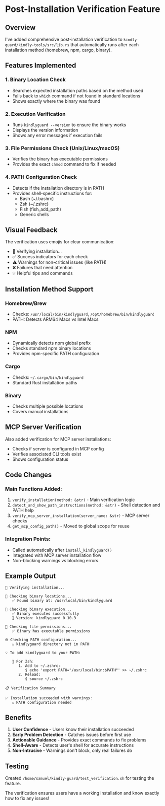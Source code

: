 # Post-Installation Verification Feature

## Overview

I've added comprehensive post-installation verification to `kindly-guard/kindly-tools/src/lib.rs` that automatically runs after each installation method (homebrew, npm, cargo, binary).

## Features Implemented

### 1. Binary Location Check
- Searches expected installation paths based on the method used
- Falls back to `which` command if not found in standard locations
- Shows exactly where the binary was found

### 2. Execution Verification
- Runs `kindlyguard --version` to ensure the binary works
- Displays the version information
- Shows any error messages if execution fails

### 3. File Permissions Check (Unix/Linux/macOS)
- Verifies the binary has executable permissions
- Provides the exact `chmod` command to fix if needed

### 4. PATH Configuration Check
- Detects if the installation directory is in PATH
- Provides shell-specific instructions for:
  - Bash (~/.bashrc)
  - Zsh (~/.zshrc)  
  - Fish (fish_add_path)
  - Generic shells

## Visual Feedback

The verification uses emojis for clear communication:
- 🔎 Verifying installation...
- ✅ Success indicators for each check
- ⚠️ Warnings for non-critical issues (like PATH)
- ❌ Failures that need attention
- 💡 Helpful tips and commands

## Installation Method Support

### Homebrew/Brew
- Checks: `/usr/local/bin/kindlyguard`, `/opt/homebrew/bin/kindlyguard`
- PATH: Detects ARM64 Macs vs Intel Macs

### NPM
- Dynamically detects npm global prefix
- Checks standard npm binary locations
- Provides npm-specific PATH configuration

### Cargo
- Checks: `~/.cargo/bin/kindlyguard`
- Standard Rust installation paths

### Binary
- Checks multiple possible locations
- Covers manual installations

## MCP Server Verification

Also added verification for MCP server installations:
- Checks if server is configured in MCP config
- Verifies associated CLI tools exist
- Shows configuration status

## Code Changes

### Main Functions Added:
1. `verify_installation(method: &str)` - Main verification logic
2. `detect_and_show_path_instructions(method: &str)` - Shell detection and PATH help
3. `verify_mcp_server_installation(server_name: &str)` - MCP server checks
4. `get_mcp_config_path()` - Moved to global scope for reuse

### Integration Points:
- Called automatically after `install_kindlyguard()`
- Integrated with MCP server installation flow
- Non-blocking warnings vs blocking errors

## Example Output

```
🔎 Verifying installation...

📍 Checking binary locations...
   ✅ Found binary at: /usr/local/bin/kindlyguard

🔧 Checking binary execution...
   ✅ Binary executes successfully
   📌 Version: kindlyguard 0.10.3

🔐 Checking file permissions...
   ✅ Binary has executable permissions

🌐 Checking PATH configuration...
   ⚠️ kindlyguard directory not in PATH

💡 To add kindlyguard to your PATH:

   🐚 For Zsh:
      1. Add to ~/.zshrc:
         $ echo 'export PATH="/usr/local/bin:$PATH"' >> ~/.zshrc
      2. Reload:
         $ source ~/.zshrc

📋 Verification Summary

✅ Installation succeeded with warnings:
   ⚠️ PATH configuration needed
```

## Benefits

1. **User Confidence** - Users know their installation succeeded
2. **Early Problem Detection** - Catches issues before first use
3. **Actionable Guidance** - Provides exact commands to fix problems
4. **Shell-Aware** - Detects user's shell for accurate instructions
5. **Non-Intrusive** - Warnings don't block, only real failures do

## Testing

Created `/home/samuel/kindly-guard/test_verification.sh` for testing the feature.

The verification ensures users have a working installation and know exactly how to fix any issues!